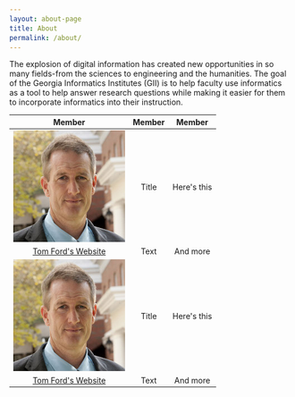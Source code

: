 ```yaml
---
layout: about-page
title: About
permalink: /about/
---
```


The explosion of digital information has created new opportunities in so many fields-from the sciences to engineering and the humanities. The goal of the Georgia Informatics Institutes (GII) is to help faculty use informatics as a tool to help answer research questions while making it easier for them to incorporate informatics into their instruction.

| Member      | Member | Member     |
| :----:        |    :----:   |          :----: |
| ![Tom Ford](/assets/images/members/member1.jpeg)     | Title       | Here's this   |
| [Tom Ford's Website](https://google.com)   | Text        | And more      |
| ![Tom Ford](/assets/images/members/member1.jpeg)     | Title       | Here's this   |
| [Tom Ford's Website](https://google.com)   | Text        | And more      |



[//]: # "You can find the source code for Minima at GitHub:"
[//]: # "[jekyll][jekyll-organization] /"
[//]: # "[minima](https://github.com/jekyll/minima)"

[//]: # "You can find the source code for Jekyll at GitHub:"
[//]: # "[jekyll][jekyll-organization] /"
[//]: # "[jekyll](https://github.com/jekyll/jekyll)"


[//]: # "[jekyll-organization]: https://github.com/jekyll"
